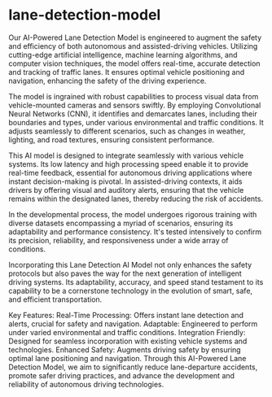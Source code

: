 # lane-detection-model
Our AI-Powered Lane Detection Model is engineered to augment the safety and efficiency of both autonomous and assisted-driving vehicles.
Utilizing cutting-edge artificial intelligence, machine learning algorithms, and computer vision techniques, the model offers real-time, accurate detection and tracking of traffic lanes. It ensures optimal vehicle positioning and navigation, enhancing the safety of the driving experience.

The model is ingrained with robust capabilities to process visual data from vehicle-mounted cameras and sensors swiftly. By employing Convolutional Neural Networks (CNN), it identifies and demarcates lanes, including their boundaries and types, under various environmental and traffic conditions. It adjusts seamlessly to different scenarios, such as changes in weather, lighting, and road textures, ensuring consistent performance.

This AI model is designed to integrate seamlessly with various vehicle systems. Its low latency and high processing speed enable it to provide real-time feedback, essential for autonomous driving applications where instant decision-making is pivotal. In assisted-driving contexts, it aids drivers by offering visual and auditory alerts, ensuring that the vehicle remains within the designated lanes, thereby reducing the risk of accidents.

In the developmental process, the model undergoes rigorous training with diverse datasets encompassing a myriad of scenarios, ensuring its adaptability and performance consistency. It's tested intensively to confirm its precision, reliability, and responsiveness under a wide array of conditions.

Incorporating this Lane Detection AI Model not only enhances the safety protocols but also paves the way for the next generation of intelligent driving systems. Its adaptability, accuracy, and speed stand testament to its capability to be a cornerstone technology in the evolution of smart, safe, and efficient transportation.

Key Features:
Real-Time Processing: Offers instant lane detection and alerts, crucial for safety and navigation.
Adaptable: Engineered to perform under varied environmental and traffic conditions.
Integration Friendly: Designed for seamless incorporation with existing vehicle systems and technologies.
Enhanced Safety: Augments driving safety by ensuring optimal lane positioning and navigation.
Through this AI-Powered Lane Detection Model, we aim to significantly reduce lane-departure accidents, promote safer driving practices, and advance the development and reliability of autonomous driving technologies.
